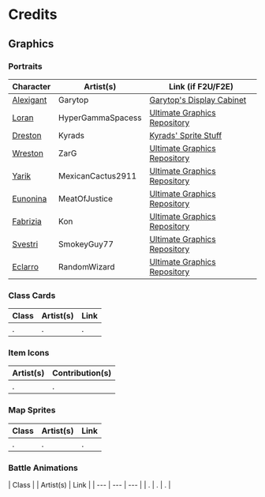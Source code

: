 
# Credits

## Graphics

### Portraits

| Character 		| Artist(s) 		| Link (if F2U/F2E)	|
| ---			| ---	 			| ---			|
| [Alexigant](https://github.com/GigaExcalibur/Truth-from-Broken-Order/blob/main/Graphics/Mugs/Mug-Preprocessor-master/Alexigant.png)	| Garytop			| [Garytop's Display Cabinet](https://feuniverse.us/t/garytops-display-cabinet/16303) |
| [Loran](https://github.com/GigaExcalibur/Truth-from-Broken-Order/blob/main/Graphics/Mugs/Mug-Preprocessor-master/Loran.png)		| HyperGammaSpacess | [Ultimate Graphics Repository](https://github.com/Klokinator/FE-Repo/blob/main/Portrait%20Repository/Non-FE%20Properties/Unsorted/Promare%2C%20Lio%20Fotia%20%7BHyperGammaSpaces%7D.png) |
| [Dreston](https://github.com/GigaExcalibur/Truth-from-Broken-Order/blob/main/Graphics/Mugs/Mug-Preprocessor-master/Dreston.png)	| Kyrads			| [Kyrads' Sprite Stuff](https://feuniverse.us/t/kyrads-sprite-stuff/12772) |
| [Wreston](https://github.com/GigaExcalibur/Truth-from-Broken-Order/blob/main/Graphics/Mugs/Mug-Preprocessor-master/Wreston.png)	| ZarG				| [Ultimate Graphics Repository](https://github.com/Klokinator/FE-Repo/blob/ac6b3a76756ae506136f35166b17e1aa111baf7c/Portrait%20Repository/Spriting%20Community%20OC's%20(Grouped%20by%20Artist)/Zarg/Zarg_4%20%5BF2E%5D.png) |
| [Yarik](https://github.com/GigaExcalibur/Truth-from-Broken-Order/blob/main/Graphics/Mugs/Mug-Preprocessor-master/Yarik.png)		| MexicanCactus2911	| [Ultimate Graphics Repository](https://github.com/Klokinator/FE-Repo/blob/ac6b3a76756ae506136f35166b17e1aa111baf7c/Portrait%20Repository/Spriting%20Community%20OC's%20(Grouped%20by%20Artist)/Mexicancactus2911/%7BMexicancactus2911%7D%20%5BF2E%5D%20OC%20Richter.png) |
| [Eunonina](https://github.com/GigaExcalibur/Truth-from-Broken-Order/blob/main/Graphics/Mugs/Mug-Preprocessor-master/Eunonina.png)	| MeatOfJustice		| [Ultimate Graphics Repository](https://github.com/Klokinator/FE-Repo/blob/ac6b3a76756ae506136f35166b17e1aa111baf7c/Portrait%20Repository/Spriting%20Community%20OC's%20(Grouped%20by%20Artist)/MeatOfJustice/%7BMeatofJustice%7D%20F2E%20OC%2022.png) |
| [Fabrizia](https://github.com/GigaExcalibur/Truth-from-Broken-Order/blob/main/Graphics/Mugs/Mug-Preprocessor-master/Fabrizia.png)	| Kon				| [Ultimate Graphics Repository](https://github.com/Klokinator/FE-Repo/blob/ac6b3a76756ae506136f35166b17e1aa111baf7c/Portrait%20Repository/Spriting%20Community%20OC's%20(Grouped%20by%20Artist)/Unsorted/%7BKon%7D%20F2U%20OC%204.png) |
| [Svestri](https://github.com/GigaExcalibur/Truth-from-Broken-Order/blob/main/Graphics/Mugs/Mug-Preprocessor-master/Svestri.png)	| SmokeyGuy77		| [Ultimate Graphics Repository](https://github.com/Klokinator/FE-Repo/blob/ac6b3a76756ae506136f35166b17e1aa111baf7c/Portrait%20Repository/Spriting%20Community%20OC's%20(Grouped%20by%20Artist)/Smokeyguy77/Smokeyguy77_SmokedCDXX.png) |
| [Eclarro](https://github.com/GigaExcalibur/Truth-from-Broken-Order/blob/main/Graphics/Mugs/Mug-Preprocessor-master/Eclarro.png)	| RandomWizard		| [Ultimate Graphics Repository](https://github.com/Klokinator/FE-Repo/blob/ac6b3a76756ae506136f35166b17e1aa111baf7c/Portrait%20Repository/Spriting%20Community%20OC's%20(Grouped%20by%20Artist)/All%20EDGE%20Entries%20(ALL%20F2E)/RandomWizard%20-%20Smugmeister%5BF2E%5D.png) |

### Class Cards
| Class				| Artist(s)			| Link |
| ---			| ---	 			| ---			|
| .				| .					| .				|

### Item Icons
| Artist(s)		| Contribution(s) |
| ---			| ---				|
| .				| .					|

### Map Sprites
| Class				| Artist(s)			| Link |
| ---			| ---	 			| ---			|
| .				| .					| .				|

### Battle Animations
| Class |		| Artist(s)			| Link |
| --- 			| ---				| --- |
| .				| .					| .				|